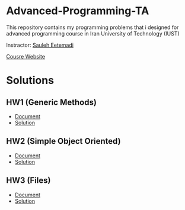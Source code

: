# Advanced-Programming-TA
This repository contains my programming problems that i designed for advanced programming course in Iran University of Technology (IUST)

Instractor: [Sauleh Eetemadi](http://sauleh.github.io/)

[Cousre Website](http://sauleh.github.io/ap98)

# Solutions
## HW1 (Generic Methods)
  + [Document](https://github.com/omidmirzajani/Advanced-Programming-TA/blob/master/Documents/A1)
  + [Solution](https://github.com/omidmirzajani/Advanced-Programming-TA/blob/master/Solutions/A1)
## HW2 (Simple Object Oriented)
  + [Document](https://github.com/omidmirzajani/Advanced-Programming-TA/blob/master/Documents/A2)
  + [Solution](https://github.com/omidmirzajani/Advanced-Programming-TA/blob/master/Solutions/A2)
## HW3 (Files)
  + [Document](https://github.com/omidmirzajani/Advanced-Programming-TA/blob/master/Documents/A3)
  + [Solution](https://github.com/omidmirzajani/Advanced-Programming-TA/blob/master/Solutions/A3)
